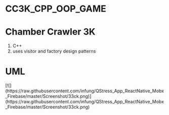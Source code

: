 # CC3K_CPP_OOP_GAME

<h1>Chamber Crawler 3K</h1>
<ol>
  <li>C++</li>
  <li>uses visitor and factory design patterns</li>
  </ol>
  
<h1>UML</h1>
[![](https://raw.githubusercontent.com/infung/QStress_App_ReactNative_Mobx_Firebase/master/Screenshot/33ck.png)](https://raw.githubusercontent.com/infung/QStress_App_ReactNative_Mobx_Firebase/master/Screenshot/33ck.png)
